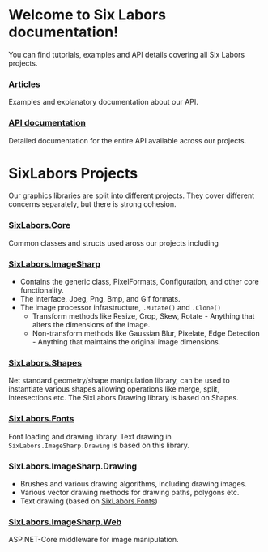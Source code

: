 # Welcome to Six Labors documentation!

You can find tutorials, examples and API details covering all Six Labors projects.

### [Articles](articles/intro.md)
Examples and explanatory documentation about our API.

### [API documentation](api/index.md)
Detailed documentation for the entire API available across our projects.

# SixLabors Projects
Our graphics libraries are split into different projects. They cover different concerns separately, but there is strong cohesion.

### [SixLabors.Core](https://github.com/SixLabors/Core)
Common classes and structs used aross our projects including [](xref:SixLabors.Primitives)

### [SixLabors.ImageSharp](https://github.com/SixLabors/ImageSharp)
- Contains the generic [](xref:SixLabirs.Image`1?displayProperty=name) class, PixelFormats, Configuration, and other core functionality.
- The [](xref:SixLabors.ImageSharp.Formats.IImageFormat?displayProperty=name) interface, Jpeg, Png, Bmp, and Gif formats.
- The image processor infrastructure, `.Mutate()` and `.Clone()`
  - Transform methods like Resize, Crop, Skew, Rotate - Anything that alters the dimensions of the image.
  - Non-transform methods like Gaussian Blur, Pixelate, Edge Detection - Anything that maintains the original image dimensions.

### [SixLabors.Shapes](https://github.com/SixLabors/Shapes)
Net standard geometry/shape manipulation library, can be used to instantiate various shapes allowing operations like merge, split, intersections etc.
The SixLabors.Drawing library is based on Shapes.

### [SixLabors.Fonts](https://github.com/SixLabors/Fonts)
Font loading and drawing library. Text drawing in `SixLabors.ImageSharp.Drawing` is based on this library.

### SixLabors.ImageSharp.Drawing
- Brushes and various drawing algorithms, including drawing images.
- Various vector drawing methods for drawing paths, polygons etc.
- Text drawing (based on [SixLabors.Fonts](https://github.com/SixLabors/Fonts))

### [SixLabors.ImageSharp.Web](https://github.com/SixLabors/ImageSharp.Web)
ASP.NET-Core middleware for image manipulation.
